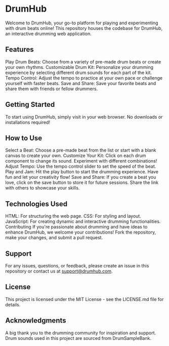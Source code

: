 # DrumHub
Welcome to DrumHub, your go-to platform for playing and experimenting with drum beats online! This repository houses the codebase for DrumHub, an interactive drumming web application.

## Features
Play Drum Beats: Choose from a variety of pre-made drum beats or create your own rhythms.
Customizable Drum Kit: Personalize your drumming experience by selecting different drum sounds for each part of the kit.
Tempo Control: Adjust the tempo to practice at your own pace or challenge yourself with faster beats.
Save and Share: Save your favorite beats and share them with friends or fellow drummers.
 
## Getting Started
To start using DrumHub, simply visit in your web browser. No downloads or installations required!

## How to Use
Select a Beat: Choose a pre-made beat from the list or start with a blank canvas to create your own.
Customize Your Kit: Click on each drum component to change its sound. Experiment with different combinations!
Adjust Tempo: Use the tempo control slider to set the speed of the beat.
Play and Jam: Hit the play button to start the drumming experience. Have fun and let your creativity flow!
Save and Share: If you create a beat you love, click on the save button to store it for future sessions. Share the link with others to showcase your skills.

## Technologies Used
HTML: For structuring the web page.
CSS: For styling and layout.
JavaScript: For creating dynamic and interactive drumming functionalities.
Contributing
If you're passionate about drumming and have ideas to enhance DrumHub, we welcome your contributions! Fork the repository, make your changes, and submit a pull request.

## Support
For any issues, questions, or feedback, please create an issue in this repository or contact us at support@drumhub.com.

## License
This project is licensed under the MIT License - see the LICENSE.md file for details.

## Acknowledgments
A big thank you to the drumming community for inspiration and support.
Drum sounds used in this project are sourced from DrumSampleBank.
